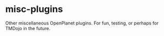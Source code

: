 # misc-plugins
Other miscellaneous OpenPlanet plugins. For fun, testing, or perhaps for TMDojo in the future.

